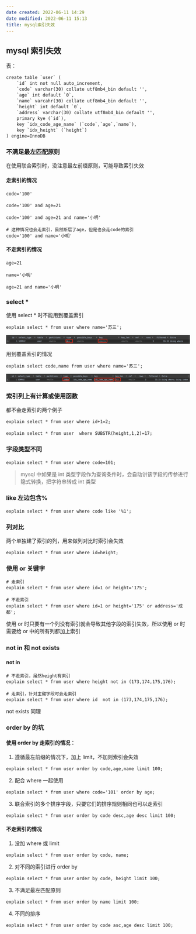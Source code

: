 ```yaml
---
date created: 2022-06-11 14:29
date modified: 2022-06-11 15:13
title: mysql索引失效
---
```

## mysql 索引失效
表：

```mysql
create table `user` (
	`id` int not null auto_increment,
	`code` varchar(30) collate utf8mb4_bin default '',
	`age` int default `0`,
	`name` varcahr(30) collate utf8mb4_bin default '',
	`height` int default `0`,
	`address` varchar(30) collate utf8mb4_bin default '',
	primary kye (`id`),
	key `idx_code_age_name` (`code`,`age`,`name`),
	key `idx_height` (`height`)
) engine=InnoDB
```

### 不满足最左匹配原则
在使用联合索引时，没注意最左前缀原则，可能导致索引失效

#### 走索引的情况

```mysql
code='100'

code='100' and age=21

code='100' and age=21 and name='小明'

# 这种情况也会走索引，虽然断层了age，但是也会走code的索引
code='100' and name='小明'
```

#### 不走索引的情况

```mysql
age=21

name='小明'

age=21 and name='小明'
```

### select *
使用 select * 时不能用到覆盖索引

```mysql
explain select * from user where name='苏三';
```

![](attachments/Pasted%20image%2020220611145242.png)

用到覆盖索引的情况

```mysql
explain select code,name from user where name='苏三';
```

![](attachments/Pasted%20image%2020220611145407.png)

### 索引列上有计算或使用函数
都不会走索引的两个例子

```mysql
explain select * from user where id+1=2;

explain select * from user  where SUBSTR(height,1,2)=17;
```

### 字段类型不同

```mysql
explain select * from user where code=101;
```

> mysql 中如果是 int 类型字段作为查询条件时，会自动讲该字段的传参进行隐式转换，把字符串转成 int 类型

### like 左边包含%

```mysql
explain select * from user where code like '%1';
```

### 列对比
两个单独建了索引的列，用来做列对比时索引会失效

```mysql
explain select * from user where id=height;
```

### 使用 or 关键字

```mysql
# 走索引
explain select * from user where id=1 or height='175';

# 不走索引
explain select * from user where id=1 or height='175' or address='成都';
```

使用 or 时只要有一个列没有索引就会导致其他字段的索引失效，所以使用 or 时需要给 or 中的所有列都加上索引

### not in 和 not exists
#### not in

```mysql
# 不走索引，虽然height有索引
explain select * from user where height not in (173,174,175,176);

# 走索引，针对主键字段时会走索引
explain select * from user where id  not in (173,174,175,176);
```

not exists 同理

### order by 的坑
#### 使用 order by 走索引的情况：
1. 遵循最左前缀的情况下，加上 limit，不加则索引会失效

```mysql
explain select * from user order by code,age,name limit 100;
```

2. 配合 where 一起使用

```mysql
explain select * from user where code='101' order by age;
```

3. 联合索引的多个排序字段，只要它们的排序规则相同也可以走索引

```mysql
explain select * from user order by code desc,age desc limit 100;
```

#### 不走索引的情况
1. 没加 where 或 limit

```mysql
explain select * from user order by code, name;
```

2. 对不同的索引进行 order by

```mysql
explain select * from user order by code, height limit 100;
```

3. 不满足最左匹配原则

```mysql
explain select * from user order by name limit 100;
```

4. 不同的排序

```mysql
explain select * from user order by code asc,age desc limit 100;
```